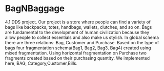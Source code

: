 # BagNBaggage
4.1 DDS project.
Our project is a store where people can find a variety of bags like backpacks, totes, handbags,
wallets, clutches, and so on. Bags are fundamental to the development of human civilization
because they allow people to collect essentials and also make us stylish.
In global schema there are three relations: Bag, Customer and Purchase. Based on the type of
bags four fragmentation schema(Bag1, Bag2, Bag3, Bag4) created using mixed fragmentation.
Using horizontal fragmentation on Purchase two fragments created based on their purchasing
quantity. We implemented here, BAG, Category,Customer,Bills.
